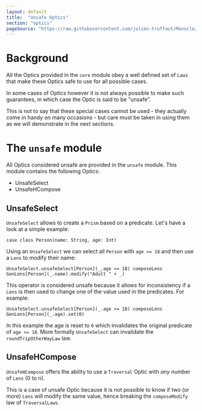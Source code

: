 ```yaml
---
layout: default
title:  "Unsafe Optics"
section: "optics"
pageSource: "https://raw.githubusercontent.com/julien-truffaut/Monocle/master/docs/src/main/tut/unsafe_optics.md"
---
```

# Background

All the Optics provided in the `core` module obey a well defined set of `Laws` that make these Optics safe to use for all possible cases.  

In some cases of Optics however it is not always possible to make such guarantees, in which case the Optic is said to be "unsafe".  

This is not to say that these special cases cannot be used - they actually come in handy on many occasions - but care must be taken in using them as we will demonstrate in the next sections.  


# The `unsafe` module

All Optics considered unsafe are provided in the `unsafe` module.  This module contains the following Optics:

- UnsafeSelect
- UnsafeHCompose


## UnsafeSelect

`UnsafeSelect` allows to create a `Prism` based on a predicate. Let's have a look at a simple example:

```tut:silent
case class Person(name: String, age: Int)
```

Using an `UnsafeSelect` we can select all `Person` with `age >= 18` and then use a `Lens` to modify their name:

```tut:silent
UnsafeSelect.unsafeSelect[Person](_.age >= 18) composeLens GenLens[Person](_.name).modify("Adult " + _)

```

This operator is considered unsafe because it allows for inconsistency if a `Lens` is then used to change one of the value used in the predicates. For example:

```tut:silent
UnsafeSelect.unsafeSelect[Person](_.age >= 18) composeLens GenLens[Person](_.age).set(0)
```

In this example the age is reset to `0` which invalidates the original predicate of `age >= 18`. More formally `UnsafeSelect` can invalidate the `roundTripOtherWayLaw` law.

## UnsafeHCompose

`UnsafeHCompose` offers the ability to use a `Traversal` Optic with *any* number of `Lens` (0 to n).  

This is a case of unsafe Optic because it is not possible to know if two (or more) `Lens` will modify the same value, hence breaking the `composeModify` law of `TraversalLaws`.





